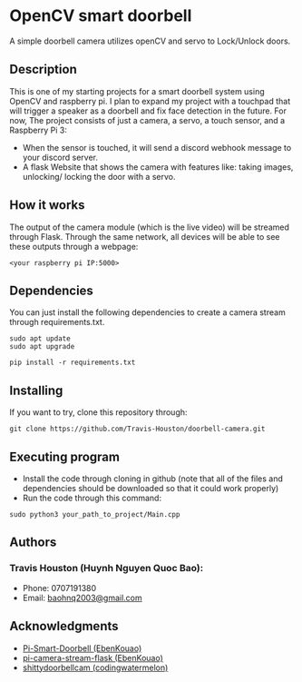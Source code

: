 # OpenCV smart doorbell

A simple doorbell camera utilizes openCV and servo to Lock/Unlock doors.

## Description

This is one of my starting projects for a smart doorbell system using OpenCV and raspberry pi. I plan to expand my project with a touchpad that will trigger a speaker as a doorbell and fix face detection in the future.
For now, The project consists of just a camera, a servo, a touch sensor, and a Raspberry Pi 3:
* When the sensor is touched, it will send a discord webhook message to your discord server.
* A flask Website that shows the camera with features like: taking images, unlocking/ locking the door with a servo.

## How it works
The output of the camera module (which is the live video) will be streamed through Flask. Through the same network, all devices will be able to see these outputs through a webpage:
```
<your raspberry pi IP:5000>
 ```

## Dependencies

You can just install the following dependencies to create a camera stream through requirements.txt.

```
sudo apt update
sudo apt upgrade

pip install -r requirements.txt
```

## Installing

If you want to try, clone this repository through:
```
git clone https://github.com/Travis-Houston/doorbell-camera.git
```
## Executing program

* Install the code through cloning in github (note that all of the files and dependencies should be downloaded so that it could work properly)
* Run the code through this command:
```
sudo python3 your_path_to_project/Main.cpp
```

## Authors

### Travis Houston (Huynh Nguyen Quoc Bao):
* Phone: 0707191380
* Email: baohnq2003@gmail.com

## Acknowledgments

* [Pi-Smart-Doorbell (EbenKouao)](https://github.com/EbenKouao/Pi-Smart-Doorbell.git)
* [pi-camera-stream-flask (EbenKouao)](https://github.com/EbenKouao/pi-camera-stream-flask)
* [shittydoorbellcam (codingwatermelon)](https://github.com/codingwatermelon/shittydoorbellcam)
